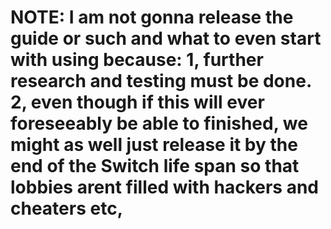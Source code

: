 # NOTE: I am not gonna release the guide or such and what to even start with using because: 1, further research and testing must be done. 2, even though if this will ever foreseeably be able to finished, we might as well just release it by the end of the Switch life span so that lobbies arent filled with hackers and cheaters etc,
